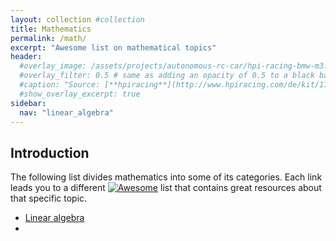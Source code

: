 ```yaml
---
layout: collection #collection
title: Mathematics
permalink: /math/
excerpt: "Awesome list on mathematical topics"
header:
  #overlay_image: /assets/projects/autonomous-rc-car/hpi-racing-bmw-m3.png
  #overlay_filter: 0.5 # same as adding an opacity of 0.5 to a black background
  #caption: "Source: [**hpiracing**](http://www.hpiracing.com/de/kit/114343)"
  #show_overlay_excerpt: true
sidebar:
  nav: "linear_algebra"
---
```


## Introduction

The following list divides mathematics into some of its categories. Each link
leads you to a different [![Awesome](https://awesome.re/badge.svg)](https://awesome.re) list that contains great resources about that specific topic.

- [Linear algebra](/math/linear_algebra)
-
